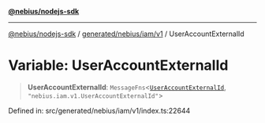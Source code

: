 [**@nebius/nodejs-sdk**](../../../../../README.md)

***

[@nebius/nodejs-sdk](../../../../../README.md) / [generated/nebius/iam/v1](../README.md) / UserAccountExternalId

# Variable: UserAccountExternalId

> **UserAccountExternalId**: `MessageFns`\<[`UserAccountExternalId`](../interfaces/UserAccountExternalId.md), `"nebius.iam.v1.UserAccountExternalId"`\>

Defined in: src/generated/nebius/iam/v1/index.ts:22644
